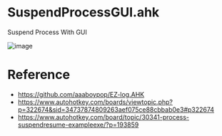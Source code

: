 # SuspendProcessGUI.ahk
Suspend Process With GUI

![image](https://user-images.githubusercontent.com/26791163/158098088-c389c621-ba0a-48c3-a000-acc563c5c4bf.png)

# Reference
- https://github.com/aaaboypop/EZ-log.AHK
- https://www.autohotkey.com/boards/viewtopic.php?p=322674&sid=34737874809263aef075ce88cbbab0e3#p322674
- https://www.autohotkey.com/board/topic/30341-process-suspendresume-exampleexe/?p=193859
